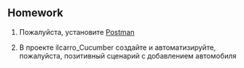 ## Homework

1. Пожалуйста, установите [Postman](https://www.postman.com/downloads/)

2. В проекте ilcarro_Cucumber создайте и автоматизируйте, пожалуйста, позитивный сценарий с добавлением автомобиля

